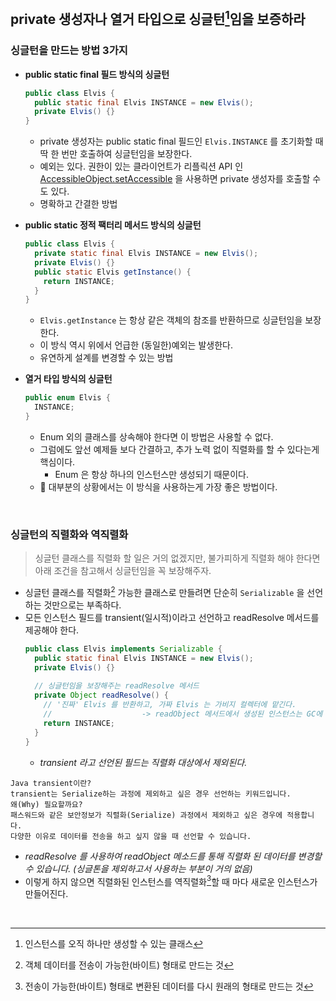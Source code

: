 ## private 생성자나 열거 타입으로 싱글턴[^1]임을 보증하라

### 싱글턴을 만드는 방법 3가지
- **public static final 필드 방식의 싱글턴**
  ```java
  public class Elvis {
    public static final Elvis INSTANCE = new Elvis();
    private Elvis() {}
  }
  ```
  - private 생성자는 public static final 필드인 `Elvis.INSTANCE` 를 초기화할 때 딱 한 번만 호출하여 싱글턴임을 보장한다.
  - 예외는 있다.
    권한이 있는 클라이언트가 리플릭션 API 인 [AccessibleObject.setAccessible](https://docs.oracle.com/javase/8/docs/api/java/lang/reflect/AccessibleObject.html) 을 사용하면 private 생성자를 호출할 수도 있다.
  - 명확하고 간결한 방법

- **public static 정적 팩터리 메서드 방식의 싱글턴**
  ```java
  public class Elvis {
    private static final Elvis INSTANCE = new Elvis();
    private Elvis() {}
    public static Elvis getInstance() {
      return INSTANCE;
    }
  }
  ```
  - `Elvis.getInstance` 는 항상 같은 객체의 참조를 반환하므로 싱글턴임을 보장한다.
  - 이 방식 역시 위에서 언급한 (동일한)예외는 발생한다.
  - 유연하게 설계를 변경할 수 있는 방법

- **열거 타입 방식의 싱글턴**
  ```java
  public enum Elvis {
    INSTANCE;
  }
  ```
  - Enum 외의 클래스를 상속해야 한다면 이 방법은 사용할 수 없다.
  - 그럼에도 앞선 예제들 보다 간결하고, 추가 노력 없이 직렬화를 할 수 있다는게 핵심이다.
    - Enum 은 항상 하나의 인스턴스만 생성되기 때문이다.
  - 🎯 대부분의 상황에서는 이 방식을 사용하는게 가장 좋은 방법이다.

<br>

### 싱글턴의 직렬화와 역직렬화
> 싱글턴 클래스를 직렬화 할 일은 거의 없겠지만, 불가피하게 직렬화 해야 한다면 아래 조건을 참고해서 싱글턴임을 꼭 보장해주자.
- 싱글턴 클래스를 직렬화[^2] 가능한 클래스로 만들려면 단순히 `Serializable` 을 선언하는 것만으로는 부족하다.
- 모든 인스턴스 필드를 transient(일시적)이라고 선언하고 readResolve 메서드를 제공해야 한다.
  ```java
  public class Elvis implements Serializable {
    public static final Elvis INSTANCE = new Elvis();
    private Elvis() {}
    
    // 싱글턴임을 보장해주는 readResolve 메서드
    private Object readResolve() {
      // '진짜' Elvis 를 반환하고, 가짜 Elvis 는 가비지 컬렉터에 맡긴다.
      //                    -> readObject 메서드에서 생성된 인스턴스는 GC에 의해 해제
      return INSTANCE;
    }
  }
  ```
  - *transient 라고 선언된 필드는 직렬화 대상에서 제외된다.*
``` 
Java transient이란?
transient는 Serialize하는 과정에 제외하고 싶은 경우 선언하는 키워드입니다.
왜(Why) 필요할까요?
패스워드와 같은 보안정보가 직렬화(Serialize) 과정에서 제외하고 싶은 경우에 적용합니다.
다양한 이유로 데이터를 전송을 하고 싶지 않을 때 선언할 수 있습니다.
```
  - *readResolve 를 사용하여 readObject 메소드를 통해 직렬화 된 데이터를 변경할 수 있습니다. (싱글톤을 제외하고서 사용하는 부분이 거의 없음)*
- 이렇게 하지 않으면 직렬화된 인스턴스를 역직렬화[^3]할 때 마다 새로운 인스턴스가 만들어진다.

<br>

[^1]: 인스턴스를 오직 하나만 생성할 수 있는 클래스
[^2]: 객체 데이터를 전송이 가능한(바이트) 형태로 만드는 것
[^3]: 전송이 가능한(바이트) 형태로 변환된 데이터를 다시 원래의 형태로 만드는 것
